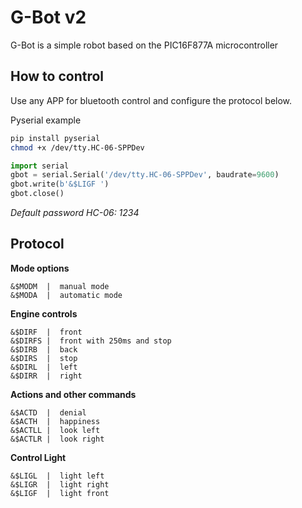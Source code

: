 # G-Bot v2

G-Bot is a simple robot based on the PIC16F877A microcontroller

## How to control

Use any APP for bluetooth control and configure the protocol below.

Pyserial example

```bash
pip install pyserial
chmod +x /dev/tty.HC-06-SPPDev
````

```python
import serial
gbot = serial.Serial('/dev/tty.HC-06-SPPDev', baudrate=9600)
gbot.write(b'&$LIGF ')
gbot.close()
```

*Default password HC-06: 1234*

## Protocol

**Mode options**

```
&$MODM  |  manual mode
&$MODA  |  automatic mode
```

**Engine controls**

```
&$DIRF  |  front
&$DIRFS |  front with 250ms and stop
&$DIRB  |  back
&$DIRS  |  stop
&$DIRL  |  left
&$DIRR  |  right
```

**Actions and other commands**

```
&$ACTD  |  denial
&$ACTH  |  happiness
&$ACTLL |  look left
&$ACTLR |  look right
```

**Control Light**

```
&$LIGL  |  light left
&$LIGR  |  light right
&$LIGF  |  light front
```
